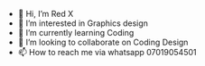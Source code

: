 - 👋 Hi, I’m Red X
- 👀 I’m interested in Graphics design
- 🌱 I’m currently learning Coding
- 💞️ I’m looking to collaborate on Coding Design
- 📫 How to reach me via whatsapp 07019054501

<!---
RedX0001/RedX0001 is a ✨ special ✨ repository because its `README.md` (this file) appears on your GitHub profile.
You can click the Preview link to take a look at your changes.
--->
